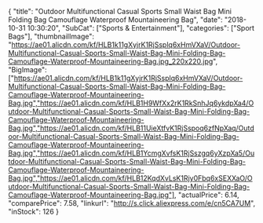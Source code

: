 {
	"title": "Outdoor Multifunctional Casual Sports Small Waist Bag Mini Folding Bag Camouflage Waterproof Mountaineering Bag",
	"date": "2018-10-31 10:30:20",
	"SubCat": ["Sports & Entertainment"],
	"categories": ["Sport Bags"],
	"thumbnailImage": "https://ae01.alicdn.com/kf/HLB1k11gXyjrK1RjSsplq6xHmVXaV/Outdoor-Multifunctional-Casual-Sports-Small-Waist-Bag-Mini-Folding-Bag-Camouflage-Waterproof-Mountaineering-Bag.jpg_220x220.jpg",
	"BigImage": ["https://ae01.alicdn.com/kf/HLB1k11gXyjrK1RjSsplq6xHmVXaV/Outdoor-Multifunctional-Casual-Sports-Small-Waist-Bag-Mini-Folding-Bag-Camouflage-Waterproof-Mountaineering-Bag.jpg","https://ae01.alicdn.com/kf/HLB1H9WfXx2rK1RkSnhJq6ykdpXa4/Outdoor-Multifunctional-Casual-Sports-Small-Waist-Bag-Mini-Folding-Bag-Camouflage-Waterproof-Mountaineering-Bag.jpg","https://ae01.alicdn.com/kf/HLB11UieXtfvK1RjSspoq6zfNpXaq/Outdoor-Multifunctional-Casual-Sports-Small-Waist-Bag-Mini-Folding-Bag-Camouflage-Waterproof-Mountaineering-Bag.jpg","https://ae01.alicdn.com/kf/HLB1YcmgXvfsK1RjSszgq6yXzpXa5/Outdoor-Multifunctional-Casual-Sports-Small-Waist-Bag-Mini-Folding-Bag-Camouflage-Waterproof-Mountaineering-Bag.jpg","https://ae01.alicdn.com/kf/HLB12KqdXvLsK1Rjy0Fbq6xSEXXaO/Outdoor-Multifunctional-Casual-Sports-Small-Waist-Bag-Mini-Folding-Bag-Camouflage-Waterproof-Mountaineering-Bag.jpg"],
	"actualPrice": 6.14,
	"comparePrice": 7.58,
	"linkurl": "http://s.click.aliexpress.com/e/cn5CA7UM",
	"inStock": 126
}
